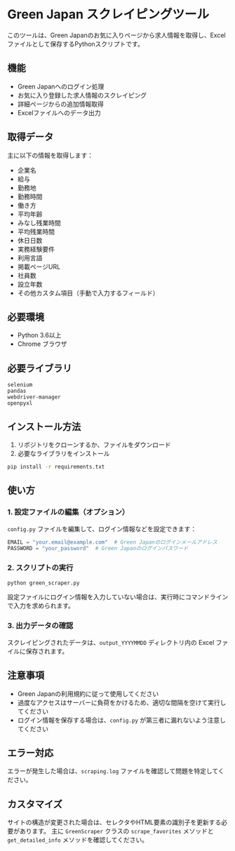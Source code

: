 # Green Japan スクレイピングツール

このツールは、Green Japanのお気に入りページから求人情報を取得し、Excelファイルとして保存するPythonスクリプトです。

## 機能

- Green Japanへのログイン処理
- お気に入り登録した求人情報のスクレイピング
- 詳細ページからの追加情報取得
- Excelファイルへのデータ出力

## 取得データ

主に以下の情報を取得します：

- 企業名
- 給与
- 勤務地
- 勤務時間
- 働き方
- 平均年齢
- みなし残業時間
- 平均残業時間
- 休日日数
- 実務経験要件
- 利用言語
- 掲載ページURL
- 社員数
- 設立年数
- その他カスタム項目（手動で入力するフィールド）

## 必要環境

- Python 3.6以上
- Chrome ブラウザ

## 必要ライブラリ

```
selenium
pandas
webdriver-manager
openpyxl
```

## インストール方法

1. リポジトリをクローンするか、ファイルをダウンロード
2. 必要なライブラリをインストール

```bash
pip install -r requirements.txt
```

## 使い方

### 1. 設定ファイルの編集（オプション）

`config.py` ファイルを編集して、ログイン情報などを設定できます：

```python
EMAIL = "your.email@example.com"  # Green Japanのログインメールアドレス
PASSWORD = "your_password"  # Green Japanのログインパスワード
```

### 2. スクリプトの実行

```bash
python green_scraper.py
```

設定ファイルにログイン情報を入力していない場合は、実行時にコマンドラインで入力を求められます。

### 3. 出力データの確認

スクレイピングされたデータは、`output_YYYYMMDD` ディレクトリ内の Excel ファイルに保存されます。

## 注意事項

- Green Japanの利用規約に従って使用してください
- 過度なアクセスはサーバーに負荷をかけるため、適切な間隔を空けて実行してください
- ログイン情報を保存する場合は、`config.py` が第三者に漏れないよう注意してください

## エラー対応

エラーが発生した場合は、`scraping.log` ファイルを確認して問題を特定してください。

## カスタマイズ

サイトの構造が変更された場合は、セレクタやHTML要素の識別子を更新する必要があります。
主に `GreenScraper` クラスの `scrape_favorites` メソッドと `get_detailed_info` メソッドを確認してください。 
